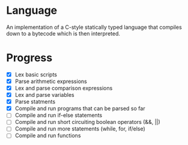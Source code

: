 # Language

An implementation of a C-style statically typed language that compiles down to a bytecode which is then interpreted.

# Progress
 - [x] Lex basic scripts
 - [x] Parse arithmetic expressions
 - [x] Lex and parse comparison expressions
 - [x] Lex and parse variables
 - [x] Parse statments
 - [x] Compile and run programs that can be parsed so far
 - [ ] Compile and run if-else statements
 - [ ] Compile and run short circuiting boolean operators (&&, ||)
 - [ ] Compile and run more statements (while, for, if/else)
 - [ ] Compile and run functions